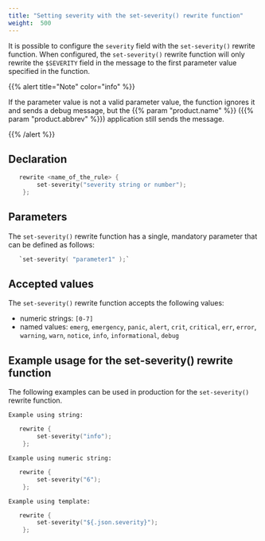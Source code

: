 ```yaml
---
title: "Setting severity with the set-severity() rewrite function"
weight:  500
---
```

<!-- DISCLAIMER: This file is based on the syslog-ng Open Source Edition documentation https://github.com/balabit/syslog-ng-ose-guides/commit/2f4a52ee61d1ea9ad27cb4f3168b95408fddfdf2 and is used under the terms of The syslog-ng Open Source Edition Documentation License. The file has been modified by Axoflow. -->

It is possible to configure the `severity` field with the `set-severity()` rewrite function. When configured, the `set-severity()` rewrite function will only rewrite the `$SEVERITY` field in the message to the first parameter value specified in the function.

{{% alert title="Note" color="info" %}}

If the parameter value is not a valid parameter value, the function ignores it and sends a debug message, but the {{% param "product.name" %}} ({{% param "product.abbrev" %}}) application still sends the message.

{{% /alert %}}


## Declaration

```c
   rewrite <name_of_the_rule> {
        set-severity("severity string or number");
    };
```



## Parameters

The `set-severity()` rewrite function has a single, mandatory parameter that can be defined as follows:

```c
   `set-severity( "parameter1" );`
```



## Accepted values

The `set-severity()` rewrite function accepts the following values:

  - numeric strings: `[0-7]`
  - named values: `emerg`, `emergency`, `panic`, `alert`, `crit`, `critical`, `err`, `error`, `warning`, `warn`, `notice`, `info`, `informational`, `debug`



## Example usage for the set-severity() rewrite function

The following examples can be used in production for the `set-severity()` rewrite function.

`Example using string:`

```c
   rewrite {
        set-severity("info");
    };
```

`Example using numeric string:`

```c
   rewrite {
        set-severity("6");
    };
```

`Example using template:`

```c
   rewrite {
        set-severity("${.json.severity}");
    };
```

